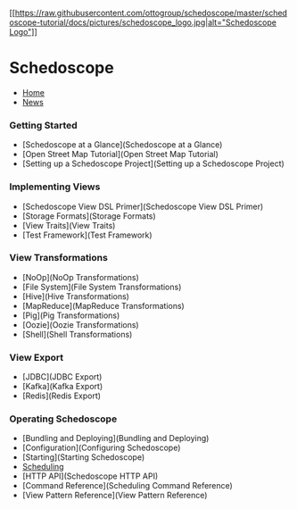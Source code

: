 [[[https://raw.githubusercontent.com/ottogroup/schedoscope/master/schedoscope-tutorial/docs/pictures/schedoscope_logo.jpg|alt="Schedoscope Logo"]]](https://schedoscope.org)

Schedoscope
===============
* [Home](Home)
* [News](News)

### Getting Started
* [Schedoscope at a Glance](Schedoscope at a Glance)
* [Open Street Map Tutorial](Open Street Map Tutorial)
* [Setting up a Schedoscope Project](Setting up a Schedoscope Project)

### Implementing Views
* [Schedoscope View DSL Primer](Schedoscope View DSL Primer)
* [Storage Formats](Storage Formats)
* [View Traits](View Traits)
* [Test Framework](Test Framework)

### View Transformations
* [NoOp](NoOp Transformations)
* [File System](File System Transformations)
* [Hive](Hive Transformations)
* [MapReduce](MapReduce Transformations)
* [Pig](Pig Transformations)
* [Oozie](Oozie Transformations)
* [Shell](Shell Transformations)

### View Export
* [JDBC](JDBC Export)
* [Kafka](Kafka Export)
* [Redis](Redis Export)

### Operating Schedoscope
* [Bundling and Deploying](Bundling and Deploying)
* [Configuration](Configuring Schedoscope)
* [Starting](Starting Schedoscope)
* [Scheduling](Scheduling)
* [HTTP API](Schedoscope HTTP API)
* [Command Reference](Scheduling Command Reference)
* [View Pattern Reference](View Pattern Reference)